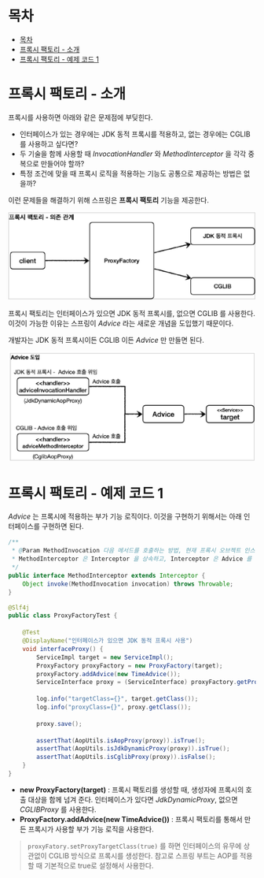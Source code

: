 # 목차

- [목차](#목차)
- [프록시 팩토리 - 소개](#프록시-팩토리---소개)
- [프록시 팩토리 - 예제 코드 1](#프록시-팩토리---예제-코드-1)

# 프록시 팩토리 - 소개

프록시를 사용하면 아래와 같은 문제점에 부딪힌다.

- 인터페이스가 있는 경우에는 JDK 동적 프록시를 적용하고, 없는 경우에는 CGLIB 를 사용하고 싶다면?
- 두 기술을 함께 사용할 때 _InvocationHandler_ 와 _MethodInterceptor_ 을 각각 중복으로 만들어야 할까?
- 특정 조건에 맞을 때 프록시 로직을 적용하는 기능도 공통으로 제공하는 방법은 없을까?


이런 문제들을 해결하기 위해 스프링은 **프록시 팩토리** 기능을 제공한다.

![img_2.png](img_2.png)

프록시 팩토리는 인터페이스가 있으면 JDK 동적 프록시를, 없으면 CGLIB 를 사용한다.
이것이 가능한 이유는 스프링이 _Advice_ 라는 새로운 개념을 도입했기 때문이다.

개발자는 JDK 동적 프록시이든 CGLIB 이든 _Advice_ 만 만들면 된다.

![img_3.png](img_3.png)

# 프록시 팩토리 - 예제 코드 1

_Advice_ 는 프록시에 적용하는 부가 기능 로직이다. 이것을 구현하기 위해서는 아래 인터페이스를 구현하면 된다.

```java
/**
 * @Param MethodInvocation 다음 메서드를 호출하는 방법, 현재 프록시 오브젝트 인스턴스, args, 메서드 정보 등이 담겨 있다.
 * MethodInterceptor 은 Interceptor 을 상속하고, Interceptor 은 Advice 를 상속한다.
 */
public interface MethodInterceptor extends Interceptor {
	Object invoke(MethodInvocation invocation) throws Throwable;
}
```

```java
@Slf4j
public class ProxyFactoryTest {

    @Test
    @DisplayName("인터페이스가 있으면 JDK 동적 프록시 사용")
    void interfaceProxy() {
        ServiceImpl target = new ServiceImpl();
        ProxyFactory proxyFactory = new ProxyFactory(target);
        proxyFactory.addAdvice(new TimeAdvice());
        ServiceInterface proxy = (ServiceInterface) proxyFactory.getProxy();

        log.info("targetClass={}", target.getClass());
        log.info("proxyClass={}", proxy.getClass());

        proxy.save();

        assertThat(AopUtils.isAopProxy(proxy)).isTrue();
        assertThat(AopUtils.isJdkDynamicProxy(proxy)).isTrue();
        assertThat(AopUtils.isCglibProxy(proxy)).isFalse();
    }
}
```

- **new ProxyFactory(target)** : 프록시 팩토리를 생성할 때, 생성자에 프록시의 호출 대상을 함께 넘겨 준다.
인터페이스가 있다면 _JdkDynamicProxy_, 없으면 _CGLIBProxy_ 를 사용한다.
- **ProxyFactory.addAdvice(new TimeAdvice())** : 프록시 팩토리를 통해서 만든 프록시가 사용할 부가 기능 로직을
사용한다.


> `proxyFatory.setProxyTargetClass(true)` 를 하면 인터페이스의 유무에 상관없이 CGLIB 방식으로 프록시를 생성한다.
> 참고로 스프링 부트는 AOP를 적용할 때 기본적으로 true로 설정해서 사용한다.

